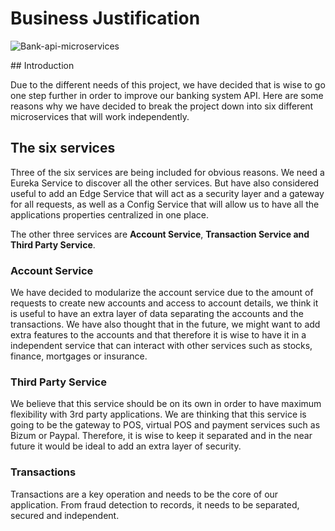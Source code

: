 

# Business Justification

![Bank-api-microservices](/Users/jasato/Documents/Ironhack.nosync/rework-microservice-baking-app/Bank-api-microservices.png)

## Introduction

Due to the different needs of this project, we have decided that is wise to go one step further in order to improve our banking system API. Here are some reasons why we have decided to break the project down into six different microservices that will work independently.

## The six services

Three of the six services are being included for obvious reasons. We need a Eureka Service to discover all the other services. But have also considered useful to add an Edge Service that will act as a security layer and a gateway for all requests, as well as a Config Service that will allow us to have all the applications properties centralized in one place.

The other three services are **Account Service**, **Transaction Service and Third Party Service**.

### Account Service

We have decided to modularize the account service due to the amount of requests to create new accounts and access to account details, we think it is useful to have an extra layer of data separating the accounts and the transactions. We have also thought that in the future, we might want to add extra features to the accounts and that therefore it is wise to have it in a independent service that can interact with other services such as stocks, finance, mortgages or insurance.

### Third Party Service

We believe that this service should be on its own in order to have maximum flexibility with 3rd party applications. We are thinking that this service is going to be the gateway to POS, virtual POS and payment services such as Bizum or Paypal. Therefore, it is wise to keep it separated and in the near future it would be ideal to add an extra layer of security.

### Transactions

Transactions are a key operation and needs to be the core of our application. From fraud detection to records, it needs to be separated, secured and independent.



